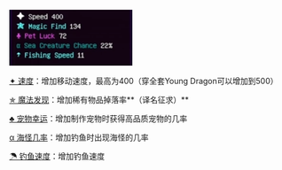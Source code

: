 ![](https://raw.githubusercontent.com/huoyan1231/Hypixel-skyblock-Tutorial-for-cn-players/main/src/misc.png)

[✦ 速度](https://hypixel-skyblock.fandom.com/wiki/Speed)：增加移动速度，最高为400（穿全套Young Dragon可以增加到500）

[✯ 魔法发现](https://hypixel-skyblock.fandom.com/wiki/Magic_Find)：增加稀有物品掉落率**（译名征求）**

[♣ 宠物幸运](https://hypixel-skyblock.fandom.com/wiki/Pet_Luck)：增加制作宠物时获得高品质宠物的几率

[α 海怪几率](https://hypixel-skyblock.fandom.com/wiki/Sea_Creature_Chance)：增加钓鱼时出现海怪的几率

[☂ 钓鱼速度](https://hypixel-skyblock.fandom.com/wiki/Fishing_Speed)：增加钓鱼速度



